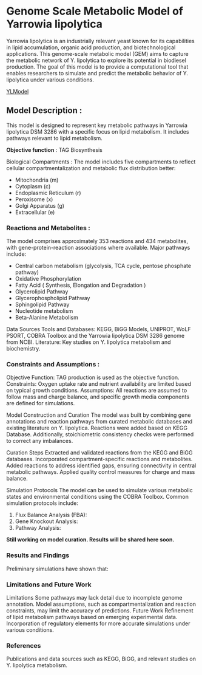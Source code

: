 # Genome Scale Metabolic Model of Yarrowia lipolytica

Yarrowia lipolytica is an industrially relevant yeast known for its capabilities in lipid accumulation, organic acid production, and biotechnological applications. This genome-scale metabolic model (GEM) aims to capture the metabolic network of Y. lipolytica to explore its potential in biodiesel production. The goal of this model is to provide a computational tool that enables researchers to simulate and predict the metabolic behavior of Y. lipolytica under various conditions.

[YLModel](https://1drv.ms/x/c/82e11bf00f8ea8cf/Ec-ojg_wG-EggIIlAgAAAAAB6S_4LljsQ-HFR1nG_tWuKQ?e=WXc4de)

## **Model Description** :


This model is designed to represent key metabolic pathways in  Yarrowia lipolytica DSM 3286 with a specific focus on lipid metabolism. It includes pathways relevant to lipid metabolism.

**Objective function** : TAG Biosynthesis

Biological Compartments :
The model includes five compartments to reflect cellular compartmentalization and metabolic flux distribution better:

* Mitochondria (m)
* Cytoplasm (c)
* Endoplasmic Reticulum (r)
* Peroxisome (x) 
* Golgi Apparatus (g)
* Extracellular (e)

### **Reactions and Metabolites** :
The model comprises approximately 353 reactions and  434 metabolites, with gene-protein-reaction associations where available. Major pathways include:

* Central carbon metabolism (glycolysis, TCA cycle, pentose phosphate pathway)
* Oxidative Phosphorylation
* Fatty Acid ( Synthesis, Elongation and Degradation )
* Glycerolipid Pathway
* Glycerophospholipid Pathway
* Sphingolipid Pathway
* Nucleotide metabolism
* Beta-Alanine Metabolism

Data Sources
Tools and Databases: KEGG, BiGG Models, UNIPROT, WoLF PSORT, COBRA Toolbox and the Yarrowia lipolytica DSM 3286 genome from NCBI.
Literature: Key studies on Y. lipolytica metabolism and biochemistry.

### **Constraints and Assumptions** :
Objective Function: TAG production is used as the objective function.
Constraints: Oxygen uptake rate and nutrient availability are limited based on typical growth conditions.
Assumptions: All reactions are assumed to follow mass and charge balance, and specific growth media components are defined for simulations.

Model Construction and Curation
The model was built by combining gene annotations and reaction pathways from curated metabolic databases and existing literature on Y. lipolytica. Reactions were added based on KEGG Database. Additionally, stoichiometric consistency checks were performed to correct any imbalances.

Curation Steps
Extracted and validated reactions from the KEGG and BiGG databases.
Incorporated compartment-specific reactions and metabolites.
Added reactions to address identified gaps, ensuring connectivity in central metabolic pathways.
Applied quality control measures for charge and mass balance.

Simulation Protocols
The model can be used to simulate various metabolic states and environmental conditions using the COBRA Toolbox. Common simulation protocols include:

1. Flux Balance Analysis (FBA): 
2. Gene Knockout Analysis: 
3. Pathway Analysis: 

**Still working on model curation. Results will be shared here soon.**
### Results and Findings
Preliminary simulations have shown that:

### Limitations and Future Work
Limitations
Some pathways may lack detail due to incomplete genome annotation.
Model assumptions, such as compartmentalization and reaction constraints, may limit the accuracy of predictions.
Future Work
Refinement of lipid metabolism pathways based on emerging experimental data.
Incorporation of regulatory elements for more accurate simulations under various conditions.

### References
Publications and data sources such as KEGG, BiGG, and relevant studies on Y. lipolytica metabolism.
